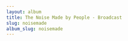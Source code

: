 ```yaml
---
layout: album
title: The Noise Made by People - Broadcast
slug: noisemade
album_slug: noisemade
---
```

